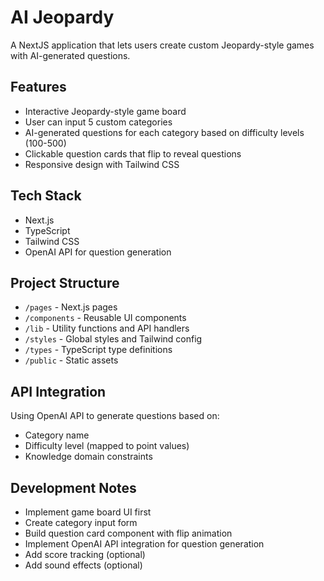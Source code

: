# AI Jeopardy

A NextJS application that lets users create custom Jeopardy-style games with AI-generated questions.

## Features

- Interactive Jeopardy-style game board
- User can input 5 custom categories
- AI-generated questions for each category based on difficulty levels (100-500)
- Clickable question cards that flip to reveal questions
- Responsive design with Tailwind CSS

## Tech Stack

- Next.js
- TypeScript
- Tailwind CSS
- OpenAI API for question generation

## Project Structure

- `/pages` - Next.js pages
- `/components` - Reusable UI components
- `/lib` - Utility functions and API handlers
- `/styles` - Global styles and Tailwind config
- `/types` - TypeScript type definitions
- `/public` - Static assets

## API Integration

Using OpenAI API to generate questions based on:

- Category name
- Difficulty level (mapped to point values)
- Knowledge domain constraints

## Development Notes

- Implement game board UI first
- Create category input form
- Build question card component with flip animation
- Implement OpenAI API integration for question generation
- Add score tracking (optional)
- Add sound effects (optional)
